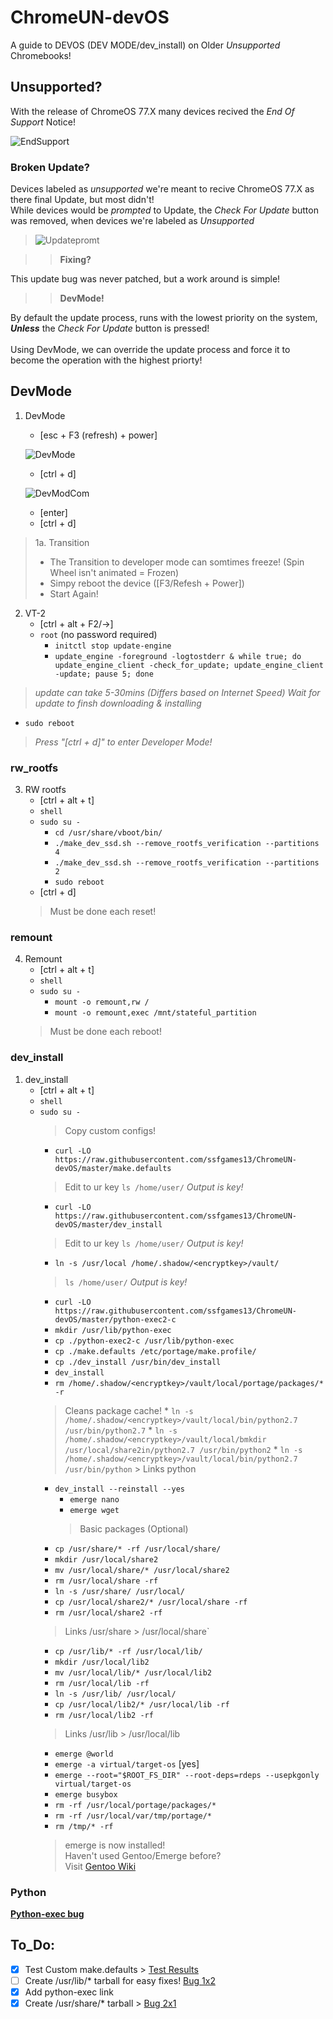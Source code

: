 # ChromeUN-devOS
A guide to DEVOS (DEV MODE/dev_install) on Older *Unsupported* Chromebooks!

## Unsupported?
>
With the release of ChromeOS 77.X many devices recived the *End Of Support* Notice!

![EndSupport](https://raw.githubusercontent.com/ssfgames13/ChromeUN-devOS/master/Screenshot%202020-04-29%20at%205.43.26%20PM.png)

### Broken Update?
>
Devices labeled as *unsupported* we're meant to recive ChromeOS 77.X as there final Update, but most didn't!\
While devices would be *prompted*  to Update, the *Check For Update* button was removed, when devices we're labeled as *Unsupported*

>![Updatepromt](https://raw.githubusercontent.com/ssfgames13/ChromeUN-devOS/master/Screenshot%202020-04-29%20at%205.55.12%20PM.png)

>> **Fixing?**

This update bug was never patched, but a work around is simple!

>> **DevMode!**

By default the update process, runs with the lowest priority on the system, ***Unless*** the *Check For Update* button is pressed!\
\
Using DevMode, we can override the update process and force it to become the operation with the highest priorty!

## DevMode

1. DevMode
     * [esc + F3 (refresh) + power]
     
    ![DevMode](https://github.com/ssfgames13/ChromeUN-devOS/blob/master/68747470733a2f2f626565626f6d2e636f6d2f77702d636f6e74656e742f75706c6f6164732f323031392f31322f5475726e2d4f6e2d4368726f6d65626f6f6.jpeg?raw=true)
     * [ctrl + d]
     
     ![DevModCom](https://github.com/ssfgames13/ChromeUN-devOS/blob/master/68747470733a2f2f7777772e7365727665746865686f6d652e636f6d2f77702d636f6e74656e742f75706c6f6164732f323031382f30332f476f6f676c652d4.jpeg?raw=true)
     * [enter]
     * [ctrl + d]
> 1a. Transition
   >  * The Transition to developer mode can somtimes freeze! (Spin Wheel isn't animated = Frozen)
   >  * Simpy reboot the device ([F3/Refesh + Power])
   >  * Start Again!

2. VT-2
    * [ctrl + alt + F2/→]
    * `root` (no password required)
        * `initctl stop update-engine`
        * `update_engine -foreground -logtostderr & while true; do update_engine_client -check_for_update; update_engine_client -update; pause 5; done`
  > *update can take 5-30mins (Differs based on Internet Speed)*
  > *Wait for update to finsh downloading & installing*
  
  * `sudo reboot` 
  
  > *Press "[ctrl + d]" to enter Developer Mode!*
  
### rw_rootfs
  
3. RW rootfs
      * [ctrl + alt + t]
      * `shell`
      * `sudo su -`
        * `cd /usr/share/vboot/bin/`
        * `./make_dev_ssd.sh --remove_rootfs_verification --partitions 4`
        * `./make_dev_ssd.sh --remove_rootfs_verification --partitions 2`
        * `sudo reboot`
      * [ctrl + d]
      > Must be done each reset!

### remount

4. Remount
    * [ctrl + alt + t]
    * `shell`
    * `sudo su -`
        * `mount -o remount,rw /`
        * `mount -o remount,exec /mnt/stateful_partition`
    > Must be done each reboot!

### dev_install 

1. dev_install
      * [ctrl + alt + t]
      * `shell`
      * `sudo su -`
        > Copy custom configs!
        * `curl -LO https://raw.githubusercontent.com/ssfgames13/ChromeUN-devOS/master/make.defaults`
        > Edit <encryptkey> to ur key `ls /home/user/` *Output is key!*
        * `curl -LO https://raw.githubusercontent.com/ssfgames13/ChromeUN-devOS/master/dev_install`
        > Edit <encryptkey> to ur key `ls /home/user/` *Output is key!*
        * `ln -s /usr/local /home/.shadow/<encryptkey>/vault/`
        > `ls /home/user/` *Output is key!*
        * `curl -LO https://raw.githubusercontent.com/ssfgames13/ChromeUN-devOS/master/python-exec2-c`
        * `mkdir /usr/lib/python-exec`
        * `cp ./python-exec2-c /usr/lib/python-exec`
        * `cp ./make.defaults /etc/portage/make.profile/`
        * `cp ./dev_install /usr/bin/dev_install`
        * `dev_install`
        * `rm /home/.shadow/<encryptkey>/vault/local/portage/packages/* -r`
        > Cleans package cache!
            * `ln -s /home/.shadow/<encryptkey>/vault/local/bin/python2.7 /usr/bin/python2.7`
            * `ln -s /home/.shadow/<encryptkey>/vault/local/bmkdir /usr/local/share2in/python2.7 /usr/bin/python2`
            * `ln -s /home/.shadow/<encryptkey>/vault/local/bin/python2.7 /usr/bin/python`
            > Links python
        * `dev_install --reinstall --yes`
            * `emerge nano`
            * `emerge wget`
            > Basic packages (Optional)
        * `cp /usr/share/* -rf /usr/local/share/`
        * `mkdir /usr/local/share2`
        * `mv /usr/local/share/* /usr/local/share2`
        * `rm /usr/local/share -rf`
        * `ln -s /usr/share/ /usr/local/`
        * `cp /usr/local/share2/* /usr/local/share -rf`
        * `rm /usr/local/share2 -rf`
        > Links /usr/share > /usr/local/share`
        * `cp /usr/lib/* -rf /usr/local/lib/`
        * `mkdir /usr/local/lib2`
        * `mv /usr/local/lib/* /usr/local/lib2`
        * `rm /usr/local/lib -rf`
        * `ln -s /usr/lib/ /usr/local/`
        * `cp /usr/local/lib2/* /usr/local/lib -rf`
        * `rm /usr/local/lib2 -rf`
        > Links /usr/lib > /usr/local/lib
        * `emerge @world`
        * `emerge -a virtual/target-os` [yes]
        * `emerge --root="$ROOT_FS_DIR" --root-deps=rdeps --usepkgonly virtual/target-os`
        * `emerge busybox`
        * `rm -rf /usr/local/portage/packages/*`
        * `rm -rf /usr/local/var/tmp/portage/*`
        * `rm /tmp/* -rf`
        > emerge is now installed!\
        > Haven't used Gentoo/Emerge before?\
        > Visit [Gentoo Wiki](https://wiki.gentoo.org/wiki/Portage#emerge)
        
### Python

**[Python-exec bug](https://bugs.chromium.org/p/chromium/issues/detail?id=842039)**

## To_Do:

- [x] Test Custom make.defaults > [Test Results](https://github.com/ssfgames13/ChromeUN-devOS/issues/1)
- [ ] Create /usr/lib/* tarball for easy fixes! [Bug 1x2](https://github.com/ssfgames13/ChromeUN-devOS/issues/2)
- [x] Add python-exec link
- [x] Create /usr/share/* tarball > [Bug 2x1](https://github.com/ssfgames13/ChromeUN-devOS/issues/3)
